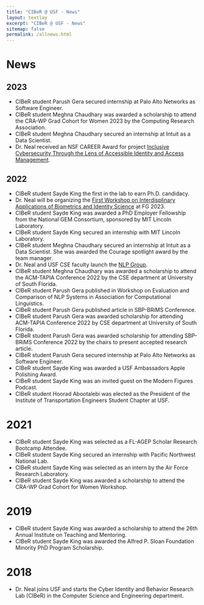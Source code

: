 ```yaml
---
title: "CIBeR @ USF - News"
layout: textlay
excerpt: "CIBeR @ USF - News"
sitemap: false
permalink: /allnews.html
---
```


# News

## 2023
- CIBeR student Parush Gera secured internship at Palo Alto Networks as Software Engineer.
- CIBeR student Meghna Chaudhary was awarded a scholarship to attend the CRA-WP Grad Cohort for Women 2023 by the Computing Research Association.
- CIBeR student Meghna Chaudhary secured an internship at Intuit as a Data Scientist.
- Dr. Neal received an NSF CAREER Award for project [Inclusive Cybersecurity Through the Lens of Accessible Identity and Access Management](https://www.nsf.gov/awardsearch/showAward?AWD_ID=2238389&HistoricalAwards=false).

## 2022
- CIBeR student Sayde King the first in the lab to earn Ph.D. candidacy.
- Dr. Neal will be organizing the [First Workshop on Interdisplinary Applications of Biometrics and Identity Science](https://cse.usf.edu/~tjneal/InterID2023/index.html) at FG 2023.
- CIBeR student Sayde King was awarded a PhD Employer Fellowship from the National GEM Consortium, sponsored by MIT Lincoln Laboratory.
- CIBeR student Sayde King secured an internship with MIT Lincoln Laboratory.
- CIBeR student Meghna Chaudhary secured an internship at Intuit as a Data Scientist. She was awarded the Courage spotlight award by the team manager.
- Dr. Neal and USF CSE faculty launch the [NLP Group](https://nlp-grp.github.io/).
- CIBeR student Meghna Chaudhary was awarded a scholarship to attend the ACM-TAPIA Conference 2022 by the CSE department at University of South Florida.
- CIBeR student Parush Gera published in Workshop on Evaluation and Comparison of NLP Systems in Association for Computational Linguistics.
- CIBeR student Parush Gera published article in SBP-BRiMS Conference.
- CIBeR student Parush Gera was awarded scholarship for attending ACM-TAPIA Conference 2022 by CSE department at University of South Florida.
- CIBeR student Parush Gera was awarded scholarship for attending SBP-BRiMS Conference 2022 by the chairs to present accepted research article.
- CIBeR student Parush Gera secured internship at Palo Alto Networks as Software Engineer.
- CIBeR student Sayde King was awarded a USF Ambassadors Apple Polishing Award.
- CIBeR student Sayde King was an invited guest on the Modern Figures Podcast. 
- CIBeR student Hoorad Abootalebi was elected as the President of the Institute of Transportation Engineers Student Chapter at USF.

# 2021
- CIBeR student Sayde King was selected as a FL-AGEP Scholar Research Bootcamp Attendee.
- CIBeR student Sayde King secured an internship with Pacific Northwest National Lab.
- CIBeR student Sayde King was selected as an intern by the Air Force Research Laboratory.
- CIBeR student Sayde King was awarded a scholarship to attend the CRA-WP Grad Cohort for Women Workshop.

# 2019
- CIBeR student Sayde King was awarded a scholarship to attend the 26th Annual Institute on Teaching and Mentoring.
- CIBeR student Sayde King was awarded the Alfred P. Sloan Foundation Minority PhD Program Scholarship.

# 2018
- Dr. Neal joins USF and starts the Cyber Identity and Behavior Research Lab (CIBeR) in the Computer Science and Engineering department.

